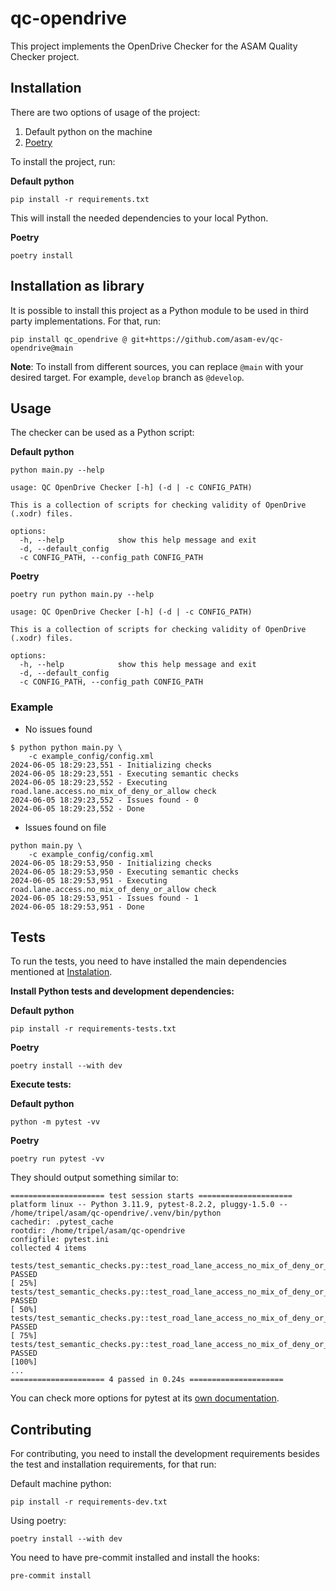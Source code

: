 # qc-opendrive

This project implements the OpenDrive Checker for the ASAM Quality Checker project.

## Installation

There are two options of usage of the project:

1. Default python on the machine
2. [Poetry](https://python-poetry.org/)

To install the project, run:

**Default python**

```
pip install -r requirements.txt
```

This will install the needed dependencies to your local Python.

**Poetry**

```
poetry install
```

## Installation as library

It is possible to install this project as a Python module to be used in third
party implementations. For that, run:

```
pip install qc_opendrive @ git+https://github.com/asam-ev/qc-opendrive@main
```

**Note**: To install from different sources, you can replace `@main` with
your desired target. For example, `develop` branch as `@develop`.

## Usage

The checker can be used as a Python script:

**Default python**

```
python main.py --help

usage: QC OpenDrive Checker [-h] (-d | -c CONFIG_PATH)

This is a collection of scripts for checking validity of OpenDrive (.xodr) files.

options:
  -h, --help            show this help message and exit
  -d, --default_config
  -c CONFIG_PATH, --config_path CONFIG_PATH

```

**Poetry**

```
poetry run python main.py --help

usage: QC OpenDrive Checker [-h] (-d | -c CONFIG_PATH)

This is a collection of scripts for checking validity of OpenDrive (.xodr) files.

options:
  -h, --help            show this help message and exit
  -d, --default_config
  -c CONFIG_PATH, --config_path CONFIG_PATH
```

### Example

- No issues found

```
$ python python main.py \
    -c example_config/config.xml
2024-06-05 18:29:23,551 - Initializing checks
2024-06-05 18:29:23,551 - Executing semantic checks
2024-06-05 18:29:23,552 - Executing road.lane.access.no_mix_of_deny_or_allow check
2024-06-05 18:29:23,552 - Issues found - 0
2024-06-05 18:29:23,552 - Done
```

- Issues found on file

```
python main.py \
    -c example_config/config.xml
2024-06-05 18:29:53,950 - Initializing checks
2024-06-05 18:29:53,950 - Executing semantic checks
2024-06-05 18:29:53,951 - Executing road.lane.access.no_mix_of_deny_or_allow check
2024-06-05 18:29:53,951 - Issues found - 1
2024-06-05 18:29:53,951 - Done
```

## Tests

To run the tests, you need to have installed the main dependencies mentioned
at [Instalation](#installation).

**Install Python tests and development dependencies:**

**Default python**

```
pip install -r requirements-tests.txt
```

**Poetry**

```
poetry install --with dev
```

**Execute tests:**

**Default python**

```
python -m pytest -vv
```

**Poetry**

```
poetry run pytest -vv
```

They should output something similar to:

```
===================== test session starts =====================
platform linux -- Python 3.11.9, pytest-8.2.2, pluggy-1.5.0 -- /home/tripel/asam/qc-opendrive/.venv/bin/python
cachedir: .pytest_cache
rootdir: /home/tripel/asam/qc-opendrive
configfile: pytest.ini
collected 4 items

tests/test_semantic_checks.py::test_road_lane_access_no_mix_of_deny_or_allow[17_invalid] PASSED                                                                                     [ 25%]
tests/test_semantic_checks.py::test_road_lane_access_no_mix_of_deny_or_allow[17_valid] PASSED                                                                                       [ 50%]
tests/test_semantic_checks.py::test_road_lane_access_no_mix_of_deny_or_allow[18_invalid] PASSED                                                                                     [ 75%]
tests/test_semantic_checks.py::test_road_lane_access_no_mix_of_deny_or_allow[18_valid] PASSED                                                                                       [100%]
...
===================== 4 passed in 0.24s =====================
```

You can check more options for pytest at its [own documentation](https://docs.pytest.org/).

## Contributing

For contributing, you need to install the development requirements besides the
test and installation requirements, for that run:

Default machine python:

```
pip install -r requirements-dev.txt
```

Using poetry:

```
poetry install --with dev
```

You need to have pre-commit installed and install the hooks:

```
pre-commit install
```
